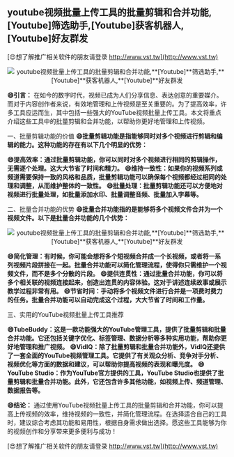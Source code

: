 ## **youtube视频批量上传工具的批量剪辑和合并功能,**[Youtube]**筛选助手,**[Youtube]**获客机器人,**[Youtube]**好友群发**

[😍想了解推广相关软件的朋友请登录 http://www.vst.tw](http://www.vst.tw)

 <center><img src="https://vst.tw/MP4/tuiguang/png/2.png" alt="youtube视频批量上传工具的批量剪辑和合并功能,**[Youtube]**筛选助手,**[Youtube]**获客机器人,**[Youtube]**好友群发"></center>

**😄引言：**
在如今的数字时代，视频已成为人们分享信息、表达创意的重要媒介。而对于内容创作者来说，有效地管理和上传视频是至关重要的。为了提高效率，许多工具应运而生，其中包括一些强大的YouTube视频批量上传工具。本文将重点介绍这些工具中的批量剪辑和合并功能，以帮助你更好地管理和上传视频。

一、批量剪辑功能的价值
**😄批量剪辑功能是指能够同时对多个视频进行剪辑和编辑的能力。这种功能的存在有以下几个明显的优势：**

**😄提高效率：通过批量剪辑功能，你可以同时对多个视频进行相同的剪辑操作，无需逐个处理。这大大节省了时间和精力。**
**😄维持一致性：如果你的视频系列或频道需要保持一致的风格和品质，批量剪辑功能可以确保每个视频都经过相同的处理和调整，从而维护整体的一致性。**
**😄批量处理：批量剪辑功能还可以方便地对视频进行批量处理，如批量添加水印、批量调整音频、批量加入字幕等。**

二、批量合并功能的优势
**😄批量合并功能指的是能够将多个视频文件合并为一个视频文件。以下是批量合并功能的几个优势：**

 <center><img src="https://vst.tw/MP4/tuiguang/png/2.png" alt="youtube视频批量上传工具的批量剪辑和合并功能,**[Youtube]**筛选助手,**[Youtube]**获客机器人,**[Youtube]**好友群发"></center>

**😄简化管理：有时候，你可能会想将多个短视频合并成一个长视频，或者将一系列视频片段拼接在一起。批量合并功能可以简化管理流程，使得你只需维护一个视频文件，而不是多个分散的片段。**
**😄提供连贯性：通过批量合并功能，你可以将多个相关联的视频连接起来，创造出连贯的内容体验。这对于讲述连续故事或展示教学过程非常有用。**
**😄节省时间：手动将多个视频文件进行合并是一项费时费力的任务。批量合并功能可以自动完成这个过程，大大节省了时间和工作量。**

三、实用的YouTube视频批量上传工具推荐

**😄TubeBuddy：这是一款功能强大的YouTube管理工具，提供了批量剪辑和批量合并功能。它还包括关键字优化、标签管理、数据分析等多种实用功能，帮助你更好地管理和推广视频。**
**😄VidIQ：除了批量剪辑和批量合并功能外，VidIQ还提供了一套全面的YouTube视频管理工具。它提供了有关观众分析、竞争对手分析、视频优化等方面的数据和建议，可以帮助你提高视频的表现和曝光度。**
**😄YouTube Studio：作为YouTube官方提供的工具，YouTube Studio也提供了批量剪辑和批量合并功能。此外，它还包含许多其他功能，如视频上传、频道管理、数据报告等。**

**😄结论：**
通过使用YouTube视频批量上传工具的批量剪辑和合并功能，你可以提高上传视频的效率，维持视频的一致性，并简化管理流程。在选择适合自己的工具时，建议综合考虑其功能和易用性，根据自身需求做出选择。愿这些工具能够为你的视频创作和分享带来更多便利与成功！

[😍想了解推广相关软件的朋友请登录 http://www.vst.tw](http://www.vst.tw)



